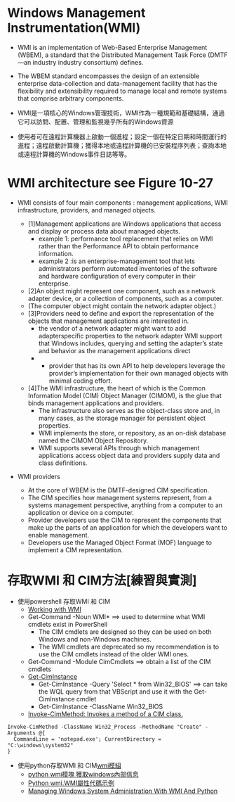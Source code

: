 # Windows Management Instrumentation(WMI)

- WMI is an implementation of Web-Based Enterprise Management (WBEM), a standard that the Distributed Management Task Force (DMTF—an industry industry
consortium) defines. 
- The WBEM standard encompasses the design of an extensible enterprise data-collection and data-management facility that has the flexibility and extensibility required to manage local and remote systems that comprise arbitrary components.

- WMI是一項核心的Windows管理技術，WMI作為一種規範和基礎結構，通過它可以訪問、配置、管理和監視幾乎所有的Windows資源
- 使用者可在遠程計算機器上啟動一個進程；設定一個在特定日期和時間運行的進程；遠程啟動計算機；獲得本地或遠程計算機的已安裝程序列表；查詢本地或遠程計算機的Windows事件日誌等等。

# WMI architecture see Figure 10-27

- WMI consists of four main components : management applications, WMI infrastructure, providers, and managed objects. 
  - [1]Management applications are Windows applications that access and display or process data about managed objects. 
    - example 1: performance tool replacement that relies on WMI rather than the Performance API to obtain performance information. 
    - example 2 :is an enterprise-management tool that lets administrators perform automated inventories of the software and hardware configuration of every computer in their enterprise.
  - [2]An object might represent one component, such as a network adapter device, or a collection of components, such as a computer. 
  - (The computer object might contain the network adapter object.) 
  - [3]Providers need to define and export the representation of the objects that management applications are interested in. 
    - the vendor of a network adapter might want to add adapterspecific properties to the network adapter WMI support that Windows includes, querying and setting the adapter’s state and behavior as the management applications direct
    - - provider that has its own API to help developers leverage the provider’s implementation for their own managed objects with minimal coding effort.
  - [4]The WMI infrastructure, the heart of which is the Common Information Model (CIM) Object Manager (CIMOM), is the glue that binds management applications and providers. 
    - The infrastructure also serves as the object-class store and, in many cases, as the storage manager for persistent object properties. 
    - WMI implements the store, or repository, as an on-disk database named the CIMOM Object Repository. 
    - WMI supports several APIs through which management applications access object data and providers supply data and class definitions.

- WMI providers
  - At the core of WBEM is the DMTF-designed CIM specification. 
  - The CIM specifies how management systems represent, from a systems management perspective, anything from a computer to an application or device on a computer. 
  - Provider developers use the CIM to represent the components that make up the parts of an application for which the developers want to enable management. 
  - Developers use the Managed Object Format (MOF) language to implement a CIM representation.
 
# 存取WMI 和 CIM方法[練習與實測]
- 使用powershell 存取WMI 和 CIM
  - [Working with WMI](https://docs.microsoft.com/en-us/powershell/scripting/learn/ps101/07-working-with-wmi?view=powershell-7.1) 
  - Get-Command -Noun WMI*  ==> used to determine what WMI cmdlets exist in PowerShell 
    - The CIM cmdlets are designed so they can be used on both Windows and non-Windows machines. 
    - The WMI cmdlets are deprecated so my recommendation is to use the CIM cmdlets instead of the older WMI ones.
  - Get-Command -Module CimCmdlets  ==> obtain a list of the CIM cmdlets
  - [Get-CimInstance](https://docs.microsoft.com/en-us/powershell/module/cimcmdlets/get-ciminstance?view=powershell-7.1)
    - Get-CimInstance -Query 'Select * from Win32_BIOS' ==> can take the WQL query from that VBScript and use it with the Get-CimInstance cmdlet
    - Get-CimInstance -ClassName Win32_BIOS
  - [Invoke-CimMethod: Invokes a method of a CIM class.](https://docs.microsoft.com/en-us/powershell/module/cimcmdlets/invoke-cimmethod?view=powershell-7.1)
```powsershell
Invoke-CimMethod -ClassName Win32_Process -MethodName "Create" -Arguments @{
  CommandLine = 'notepad.exe'; CurrentDirectory = "C:\windows\system32"
}
```
- 使用python存取WMI 和 CIM[wmi模組]()
  - [python wmi模塊 獲取windows內部信息](https://www.itread01.com/content/1553437344.html) 
  - [Python wmi.WMI屬性代碼示例](https://vimsky.com/zh-tw/examples/detail/python-attribute-wmi.WMI.html)
  - [Managing Windows System Administration With WMI And Python](https://blog.ipswitch.com/managing-windows-system-administration-with-wmi-and-python)

